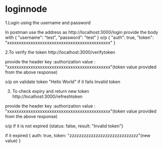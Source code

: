 # loginnode
1.Login using the username and password

In postman use the address as http://localhost:3000/login
provide the body with 
{
	"username": "test",
	"password": "test"
}
 o/p
{
    "auth": true,
    "token": "xxxxxxxxxxxxxxxxxxxxxxxxxxxxxxxxxxxxxxxxxxxx"
}

2.To verify the token
http://localhost:3000/verifytoken

provide the header
key :authorization
value : "xxxxxxxxxxxxxxxxxxxxxxxxxxxxxxxxxxxxxxxxxxxx"(token value provided from the above response)

o/p
on validate token "Hello World"
if it fails Invalid token

3. To check expiry and return new token
http://localhost:3000/refreshtoken

provide the header
key :authorization
value : "xxxxxxxxxxxxxxxxxxxxxxxxxxxxxxxxxxxxxxxxxxxx"(token value provided from the above response)

o/p
if it is not expired
{status: false, result: "Invalid token"}

if it expired
{ auth: true, token: "zzzzzzzzzzzzzzzzzzzzzzzzzzzzz"(new value) }
